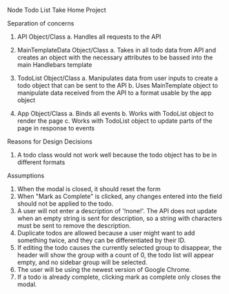 Node Todo List Take Home Project

Separation of concerns

1. API Object/Class
  a. Handles all requests to the API

2. MainTemplateData Object/Class
  a. Takes in all todo data from API and creates an object with the necessary attributes to be bassed into the main Handlebars template

3. TodoList Object/Class
  a. Manipulates data from user inputs to create a todo object that can be sent to the API
  b. Uses MainTemplate object to manipulate data received from the API to a format usable by the app object 

4. App Object/Class
  a. Binds all events
  b. Works with TodoList object to render the page
  c. Works with TodoList object to update parts of the page in response to events

Reasons for Design Decisions
1. A todo class would not work well because the todo object has to be in different formats

Assumptions
1. When the modal is closed, it should reset the form
2. When "Mark as Complete" is clicked, any changes entered into the field should not be applied to the todo.
3. A user will not enter a description of '!none!'. The API does not update when an empty string is sent for description, so a string with characters must be sent to remove the description. 
4. Duplicate todos are allowed because a user might want to add something twice, and they can be differentiated by their ID.
5. If editing the todo causes the currently selected group to disappear, the header will show the group with a count of 0, the todo list will appear empty, and no sidebar group will be selected. 
6. The user will be using the newest version of Google Chrome.
7. If a todo is already complete, clicking mark as complete only closes the modal. 

